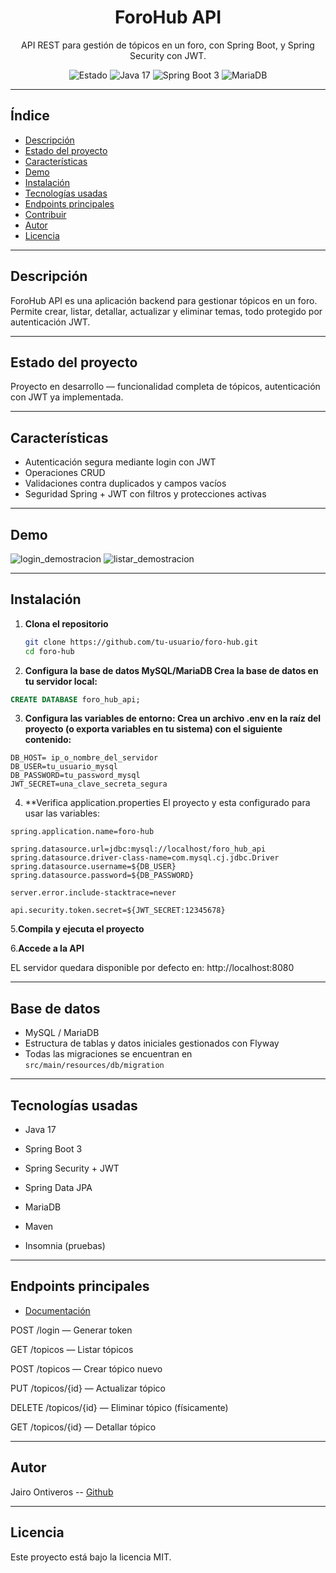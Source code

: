 <h1 align="center"> ForoHub API</h1>
<p align="center">
  API REST para gestión de tópicos en un foro, con Spring Boot, y Spring Security con JWT.
</p>

<p align="center">
  <img src="https://img.shields.io/badge/STATUS-En%20Desarrollo-yellow" alt="Estado" />
  <img src="https://img.shields.io/badge/Java-17-blue" alt="Java 17" />
  <img src="https://img.shields.io/badge/Spring%20Boot-3.0-lightgrey" alt="Spring Boot 3" />
<img src="https://img.shields.io/badge/MariaDB-003545?logo=mariadb&logoColor=white" alt="MariaDB" />
</p>

---

##  Índice

- [Descripción](#descripción)
- [Estado del proyecto](#estado-del-proyecto)
- [Características](#características)
- [Demo](#demo)
- [Instalación](#instalación)
- [Tecnologías usadas](#tecnologías-usadas)
- [Endpoints principales](#endpoints-principales)
- [Contribuir](#contribuir)
- [Autor](#autor)
- [Licencia](#licencia)

---

##  Descripción

ForoHub API es una aplicación backend para gestionar tópicos en un foro. Permite crear, listar, detallar, actualizar y eliminar temas, todo protegido por autenticación JWT.

---

##  Estado del proyecto

 Proyecto en desarrollo — funcionalidad completa de tópicos, autenticación con JWT ya implementada.

---

##  Características

- Autenticación segura mediante login con JWT
- Operaciones CRUD 
- Validaciones contra duplicados y campos vacíos
- Seguridad Spring + JWT con filtros y protecciones activas

---

##  Demo

![login_demostracion](https://github.com/user-attachments/assets/a7f4e7d6-8b96-4818-b517-b45cc9f28d81)
![listar_demostracion](https://github.com/user-attachments/assets/82c8f2c9-084c-416d-b547-53926adbd437)

---

##  Instalación

1. **Clona el repositorio**

   ```bash
   git clone https://github.com/tu-usuario/foro-hub.git
   cd foro-hub
   ```
2. **Configura la base de datos MySQL/MariaDB
Crea la base de datos en tu servidor local:**
  ```sql
  CREATE DATABASE foro_hub_api;
  ```
3. **Configura las variables de entorno: Crea un archivo .env en la raíz del proyecto (o exporta variables en tu sistema) con el siguiente contenido:**
```env
DB_HOST= ip_o_nombre_del_servidor
DB_USER=tu_usuario_mysql
DB_PASSWORD=tu_password_mysql
JWT_SECRET=una_clave_secreta_segura
```
4. **Verifica application.properties
El proyecto y esta configurado para usar las variables:
```properties
spring.application.name=foro-hub

spring.datasource.url=jdbc:mysql://localhost/foro_hub_api
spring.datasource.driver-class-name=com.mysql.cj.jdbc.Driver
spring.datasource.username=${DB_USER}
spring.datasource.password=${DB_PASSWORD}

server.error.include-stacktrace=never

api.security.token.secret=${JWT_SECRET:12345678}

```
5.**Compila y ejecuta el proyecto**

6.**Accede a la API**

EL servidor quedara disponible por defecto en:
http://localhost:8080

---

## Base de datos

- MySQL / MariaDB
- Estructura de tablas y datos iniciales gestionados con Flyway
- Todas las migraciones se encuentran en `src/main/resources/db/migration`

---

## Tecnologías usadas

- Java 17

- Spring Boot 3

- Spring Security + JWT

- Spring Data JPA

- MariaDB

- Maven

- Insomnia (pruebas)

---

## Endpoints principales

- [Documentación](docs/endpoints.md)

POST /login — Generar token

GET /topicos — Listar tópicos

POST /topicos — Crear tópico nuevo

PUT /topicos/{id} — Actualizar tópico

DELETE /topicos/{id} — Eliminar tópico (físicamente)

GET /topicos/{id} — Detallar tópico

---  
## Autor
Jairo Ontiveros -- [Github](https://github.com/JairoOntiveros)

---

## Licencia

Este proyecto está bajo la licencia MIT.
